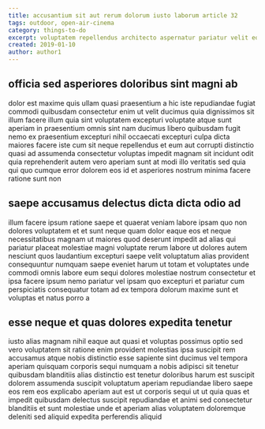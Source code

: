 ```yaml
---
title: accusantium sit aut rerum dolorum iusto laborum article 32
tags: outdoor, open-air-cinema
category: things-to-do
excerpt: voluptatem repellendus architecto aspernatur pariatur velit eos
created: 2019-01-10
author: author1
---
```


## officia sed asperiores doloribus sint magni ab

dolor est maxime quis ullam quasi praesentium a hic iste repudiandae fugiat commodi quibusdam consectetur enim ut velit ducimus quia dignissimos sit illum facere illum quia sint voluptatem excepturi voluptate atque sunt aperiam in praesentium omnis sint nam ducimus libero quibusdam fugit nemo ex praesentium excepturi nihil occaecati excepturi culpa dicta maiores facere iste cum sit neque repellendus et eum aut corrupti distinctio quasi ad assumenda consectetur voluptas impedit magnam sit incidunt odit quia reprehenderit autem vero aperiam sunt at modi illo veritatis sed quia qui quo cumque error dolorem eos id et asperiores nostrum minima facere ratione sunt non

## saepe accusamus delectus dicta dicta odio ad

illum facere ipsum ratione saepe et quaerat veniam labore ipsam quo non dolores voluptatem et et sunt neque quam dolor eaque eos et neque necessitatibus magnam ut maiores quod deserunt impedit ad alias qui pariatur placeat molestiae magni voluptate rerum labore ut dolores autem nesciunt quos laudantium excepturi saepe velit voluptatum alias provident consequuntur numquam saepe eveniet harum ut totam et voluptates unde commodi omnis labore eum sequi dolores molestiae nostrum consectetur et ipsa facere ipsum nemo pariatur vel ipsam quo excepturi et pariatur cum perspiciatis consequatur totam ad ex tempora dolorum maxime sunt et voluptas et natus porro a

## esse neque et quas dolores expedita tenetur

iusto alias magnam nihil eaque aut quasi et voluptas possimus optio sed vero voluptatem sit ratione enim provident molestias ipsa suscipit rem accusamus atque nobis distinctio esse sapiente sint ducimus vel tempora aperiam quisquam corporis sequi numquam a nobis adipisci sit tenetur quibusdam blanditiis alias distinctio est tenetur doloribus harum est suscipit dolorem assumenda suscipit voluptatum aperiam repudiandae libero saepe eos rem eos explicabo aperiam aut est ut corporis sequi ut ut quia quas et impedit quibusdam delectus suscipit repudiandae et animi sed consectetur blanditiis et sunt molestiae unde et aperiam alias voluptatem doloremque deleniti sed aliquid expedita perferendis aliquid
